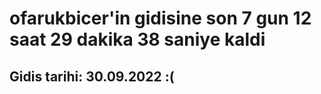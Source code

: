 # ofarukbicer'in gidisine son 7 gun 12 saat 29 dakika 38 saniye kaldi

## Gidis tarihi: 30.09.2022 :(